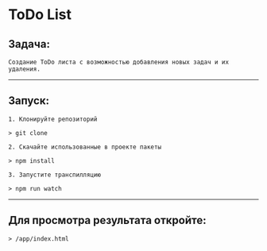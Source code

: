 # ToDo List


## Задача: 

    Создание ToDo листа c возможностью добавления новых задач и их удаления.

---

## Запуск:

    1. Клонируйте репозиторий

    > git clone

    2. Скачайте использованные в проекте пакеты

    > npm install

    3. Запустите транспилляцию 

    > npm run watch

---

## Для просмотра результата откройте:
    > /app/index.html